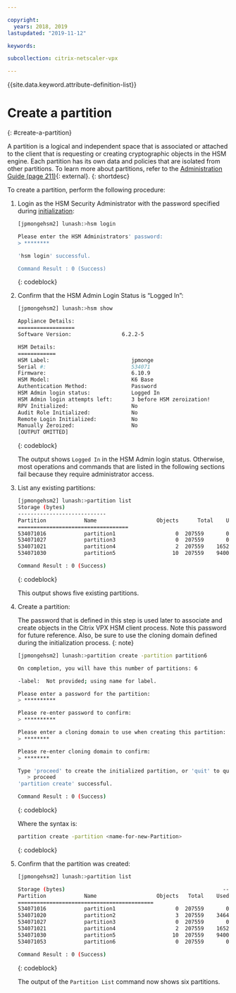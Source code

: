 ```yaml
---

copyright:
  years: 2018, 2019
lastupdated: "2019-11-12"

keywords:

subcollection: citrix-netscaler-vpx

---
```


{{site.data.keyword.attribute-definition-list}}

# Create a partition
{: #create-a-partition}

A partition is a logical and independent space that is associated or attached to the client that is requesting or creating cryptographic objects in the HSM engine. Each partition has its own data and policies that are isolated from other partitions. To learn more about partitions, refer to the [Administration Guide (page 211)](https://public.dhe.ibm.com/cloud/bluemix/network/vpx/administration_guide.pdf){: external}.
{: shortdesc}

To create a partition, perform the following procedure:

1. Login as the HSM Security Administrator with the password specified during [initialization](/docs/citrix-netscaler-vpx?topic=citrix-netscaler-vpx-initialize-ibm-hardware-security-module-hsm-):

   ```sh
   [jpmongehsm2] lunash:>hsm login
   
   Please enter the HSM Administrators' password:
   > ********
   
   'hsm login' successful.

   Command Result : 0 (Success)
   ```
   {: codeblock}

2. Confirm that the HSM Admin Login Status is “Logged In”:

   ```sh
   [jpmongehsm2] lunash:>hsm show
   
   Appliance Details:
   ==================
   Software Version:                6.2.2-5
   
   HSM Details:
   ============
   HSM Label:                          jpmonge
   Serial #:                           534071
   Firmware:                           6.10.9
   HSM Model:                          K6 Base
   Authentication Method:              Password
   HSM Admin login status:             Logged In
   HSM Admin login attempts left:      3 before HSM zeroization!
   RPV Initialized:                    No
   Audit Role Initialized:             No
   Remote Login Initialized:           No
   Manually Zeroized:                  No
   [OUTPUT OMITTED]
   ```
   {: codeblock}
   
   The output shows `Logged In` in the HSM Admin login status. Otherwise, most operations and commands that are listed in the following sections fail because they require administrator access.

3. List any existing partitions:

   ```sh
   [jpmongehsm2] lunash:>partition list
   Storage (bytes)
   ----------------------------
   Partition            Name                   Objects   	Total    Used    Free
   ===================================
   534071016            partition1                   0  207559       0  207559 	534071020            partition2                   3  207559    3464  204095
   534071027            partition3                   0  207559       0  207559
   534071021            partition4                   2  207559    1652  205907
   534071030            partition5                  10  207559    9400  198159

   Command Result : 0 (Success)
   ```
   {: codeblock}

   This output shows five existing partitions.

4. Create a partition:

   The password that is defined in this step is used later to associate and create objects in the Citrix VPX HSM client process. Note this password for future reference. Also, be sure to use the cloning domain defined during the initialization process.
   {: note}

   ```sh
   [jpmongehsm2] lunash:>partition create -partition partition6
   
   On completion, you will have this number of partitions: 6
   
   -label:  Not provided; using name for label.
   
   Please enter a password for the partition:
   > **********
   
   Please re-enter password to confirm:
   > **********
   
   Please enter a cloning domain to use when creating this partition:
   > ********
   
   Please re-enter cloning domain to confirm:
   > ********
   
   Type 'proceed' to create the initialized partition, or 'quit' to quit now.
      > proceed
   'partition create' successful.
   
   Command Result : 0 (Success)
   ```
   {: codeblock}
   
   Where the syntax is:
   
   ```sh
   partition create -partition <name-for-new-Partition>
   ```
   {: codeblock}

5. Confirm that the partition was created:
   
   ```sh
   [jpmongehsm2] lunash:>partition list
   
   Storage (bytes)	                                             	----------------------------
   Partition            Name                   Objects   Total    Used    Free
   ===========================================
   534071016            partition1                   0  207559       0  207559
   534071020            partition2                   3  207559    3464  204095
   534071027            partition3                   0  207559       0  207559
   534071021            partition4                   2  207559    1652  205907
   534071030            partition5                  10  207559    9400  198159
   534071053            partition6                   0  207559       0  207559
   
   Command Result : 0 (Success)
   ```
   {: codeblock}
   
   The output of the `Partition List` command now shows six partitions.
